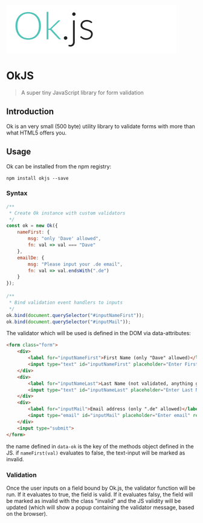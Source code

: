 ![OkJS](./logo.png)

# OkJS

> A super tiny JavaScript library for form validation

## Introduction

Ok is an very small (500 byte) utility library to validate forms with more than what HTML5 offers you.

## Usage

Ok can be installed from the npm registry:

```shell
npm install okjs --save
```

### Syntax

```js
/**
 * Create Ok instance with custom validators
 */
const ok = new Ok({
    nameFirst: {
        msg: "only 'Dave' allowed",
        fn: val => val === "Dave"
    },
    emailDe: {
        msg: "Please input your .de email",
        fn: val => val.endsWith(".de")
    }
});

/**
 * Bind validation event handlers to inputs
 */
ok.bind(document.querySelector("#inputNameFirst"));
ok.bind(document.querySelector("#inputMail"));
```

The validator which will be used is defined in the DOM via data-attributes:

```html
<form class="form">
    <div>
        <label for="inputNameFirst">First Name (only "Dave" allowed)</label>
        <input type="text" id="inputNameFirst" placeholder="Enter First Name" required data-ok="nameFirst">
    </div>
    <div>
        <label for="inputNameLast">Last Name (not validated, anything goes)</label>
        <input type="text" id="inputNameLast" placeholder="Enter Last Name" required>
    </div>
    <div>
        <label for="inputMail">Email address (only ".de" allowed)</label>
        <input type="email" id="inputMail" placeholder="Enter email" required data-ok="emailDe">
    </div>
    <input type="submit">
</form>
```

the name defined in `data-ok` is the key of the methods object defined in the JS.
if `nameFirst(val)` evaluates to false, the text-input will be marked as invalid.

### Validation

Once the user inputs on a field bound by Ok.js, the validator function will be run. If it evaluates to true, the field is valid.
If it evaluates falsy, the field will be marked as invalid with the class "invalid" and the JS validity will be updated (which will show a popup containing the validator message, based on the browser).
